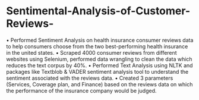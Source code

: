# Sentimental-Analysis-of-Customer-Reviews-
•	Performed Sentiment Analysis on health insurance consumer reviews data to help consumers choose from the two best-performing health insurance in the united states.
•	Scraped 4000 consumer reviews from different websites using Selenium, performed data wrangling to clean the data which reduces the text corpus by 40%. 
•	Performed Text Analysis using NLTK and packages like Textblob & VADER sentiment analysis tool to understand the sentiment associated with the reviews data.
•	Created 3 parameters (Services, Coverage plan, and Finance) based on the reviews data on which the performance of the insurance company would be judged.

